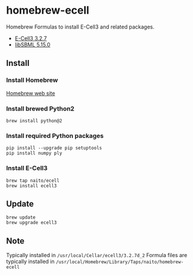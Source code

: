 # homebrew-ecell
Homebrew Formulas to install E-Cell3 and related packages.

- [E-Cell3 3.2.7](https://github.com/naito/ecell3)
- [libSBML 5.15.0](http://sbml.org/Software/libSBML)

## Install

### Install Homebrew
[Homebrew web site](https://brew.sh)

### Install brewed Python2
```
brew install python@2
```

### Install required Python packages
```
pip install --upgrade pip setuptools
pip install numpy ply
```

### Install E-Cell3
```
brew tap naito/ecell
brew install ecell3
```

## Update
```
brew update
brew upgrade ecell3
```


## Note
Typically installed in `/usr/local/Cellar/ecell3/3.2.7d_2`
Formula files are typically installed in `/usr/local/Homebrew/Library/Taps/naito/homebrew-ecell`
